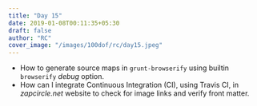 ```yaml
---
title: "Day 15"
date: 2019-01-08T00:11:35+05:30
draft: false
author: "RC"
cover_image: "/images/100dof/rc/day15.jpeg"
---
```


* How to generate source maps in `grunt-browserify` using builtin `browserify` _debug_ option.
* How can I integrate Continuous Integration (CI), using Travis CI, in _zapcircle.net_ website to check for image links and verify front matter.
